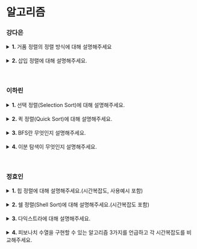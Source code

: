 # 알고리즘

### 강다은
<details>
  <summary> <b>1. </b> 거품 정렬의 정렬 방식에 대해 설명해주세요 </summary> <br />
  <div>
    
  - 인접한 두 원소를 비교하고, 조건에 맞게 자리를 바꾸면서 정렬하는 알고리즘입니다. 
  - 오름차순 정렬을 기준으로 정렬했을 때, 1회전 후에는 가장 큰 원소가 맨 뒤로 이동하면서 다음 회전에는 그 원소가 정렬에서 제외됩니다. 
  - 정렬하고자 하는 배열 안에서 교환하기 때문에 다른 메모리 공간을 필요로 하지 않습니다.
  </div>
</details>
<br />

<details>
  <summary> <b>2. </b> 삽입 정렬에 대해 설명해주세요.  </summary> <br />
  <div>
    
  - 삽입 정렬은 두번째 원소부터 시작해 앞의 원소들과 비교해 삽입 위치를 찾습니다. 
  - 해당 위치의 뒤에 있는 원소들을 옮기고, 그 위치에 원소를 삽입하면서 정렬하는 알고리즘입니다.
  - 시간복잡도는 최선의 경우 한번씩만 비교하기 때문에 O(n)이며, 역정렬되어 있는 경우는 최악의 경우로 O(n^2)입니다.
  </div>
</details>
<br />

<br />


### 이하린
<details>
  <summary> <b>1. </b> 선택 정렬(Selection Sort)에 대해 설명해주세요. </summary> <br />
  <div>
    
- 선택 정렬은 첫 번째 값을 두번째 부터 마지막 값까지 차례대로 비교하여 최솟값을 찾아 첫 번째에 놓고,  
  두 번째 값을 세 번째 부터 마지막 값까지 비교하여 최솟값을 찾아 두 번째 위치에 놓는 과정을 반복하며 정렬하는 알고리즘입니다
- 시간복잡도는 O(n^2)입니다.
  
  </div>
</details>
<br />

<details>
  <summary> <b>2. </b> 퀵 정렬(Quick Sort)에 대해 설명해주세요.  </summary> <br />
  <div>

    - 퀵 정렬은 빠른 정렬 속도를 자랑하는 분할 정복 알고리즘 중 하나입니다.
    - 피봇을 설정하고 피봇보다 큰 값과 작은 값으로 분할하여 정렬 합니다.
    - 시간 복잡도는 O(nlogn)이며 최악의 경우 O(n^2)까지 나빠질 수 있습니다.
    
  </div>
</details>
<br />

<details>
  <summary> <b>3. </b> BFS란 무엇인지 설명해주세요. </summary> <br />
  <div>
    
- BFS란 너비 우선 탐색입니다.
- 루트 노드 혹은 임의의 노드에서 시작해 인접한 노드를 먼저 탐색하는 방법입니다. 즉, 시작 정점으로부터 가까운 정점을 먼저 방문하고 멀리 떨어져 있는 정점을 나중에 방문하는 순회 방법입니다.
- 해당 노드의 주변부터 탐색해야하기 때문에 큐 자료구조를 사용하며, 모든 곳을 탐색하는 것보다 최소 비용이 우선일 때 적합한 방식입니다.
  
  </div>
</details>
<br />

<details>
  <summary> <b>4. </b> 이분 탐색이 무엇인지 설명해주세요.  </summary> <br />
  <div>
    
- 이미 정렬되어 있는 자료 구조에서 특정 값을 찾을 때, 탐색 범위를 절반씩 나눠가며 해당 값을 찾아나가는 탐색 방법입니다.
- 즉, 탐색 범위를 두 부분으로 분할하며 찾는 방식입니다.
- 처음부터 끝까지 돌면서 탐색하는 것보다 훨씬 빠르다는 장점을 가지고 있습니다.
  
  </div>
</details>
<br />

<br />

### 정효인
<details>
  <summary> <b>1. </b> 힙 정렬에 대해 설명해주세요.(시간복잡도, 사용예시 포함) </summary> <br />
  <div>
    
  - 완전 이진 트리를 기본으로 하는 힙(Heap) 자료구조를 기반으로한 정렬 방식으로 nlogn 시간복잡도를 가집니다.
  - 보통 최대값이나 최소값을 찾을 때 사용합니다.
  </div>
</details>
<br />

<details>
  <summary> <b>2. </b> 쉘 정렬(Shell Sort)에 대해 설명해주세요.(시간복잡도 포함)  </summary> <br />
  <div>
    
  - 정렬해야 할 리스트를 일정한 간격에 따라 나누어 부분리스트를 만들고 각 부분 리스트를 삽입정렬을 이용해 정렬하는 방식입니다.
  - 시간복잡도는 최악의 경우 n제곱, 평균적으로 nlogn입니다.
  </div>
</details>
<br />

<details>
  <summary> <b>3. </b> 다익스트라에 대해 설명해주세요.  </summary> <br />
  <div>
    
  - 다익스트라는 가중치가 음이 아닌 그래프에서 한 정점에서부터 다른 모든 정점으로의 최단경로를 구하는 알고리즘입니다. dp를 사용하여 구현합니다.
  - 인접 행렬로 구현하면 시간 복잡도는 O(N^2)이고 인접 리스트로 구현하면 시간 복잡도는 O(N*logN)이기 때문에 우선순위 큐를 사용하여 인접 리스트로 구현하는 것이 더 효과적입니다
  </div>
</details>
<br />

<details>
  <summary> <b>4. </b> 피보나치 수열을 구현할 수 있는 알고리즘 3가지를 언급하고 각 시간복잡도를 비교해주세요.  </summary> <br />
  <div>
    
  - 피보나치 수열의 구현 방식에는 재귀, 반복, dp 가 있습니다.
  - 재귀문을 통해 구현할 경우 시간복잡도는 O(2^n) 이고 반복문과 dp 의 경우 O(n) 입니다.
  - dp 를 사용하는 경우 한번 값을 구하고 나면 저장해두기 때문에 O(1) 만에 구할 수 있습니다.
  </div>
</details>
<br />
<br />

